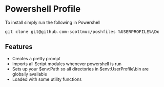 Powershell Profile
==================

To install simply run the following in Powershell

<pre>
git clone git@github.com:scottmuc/poshfiles %USERPROFILE%\Documents\WindowsPowershell
</pre>

Features
--------

- Creates a pretty prompt
- Imports all Script modules whenever powershell is run
- Sets up your $env:Path so all directories in $env:UserProfile\bin are globally available
- Loaded with some utility functions
